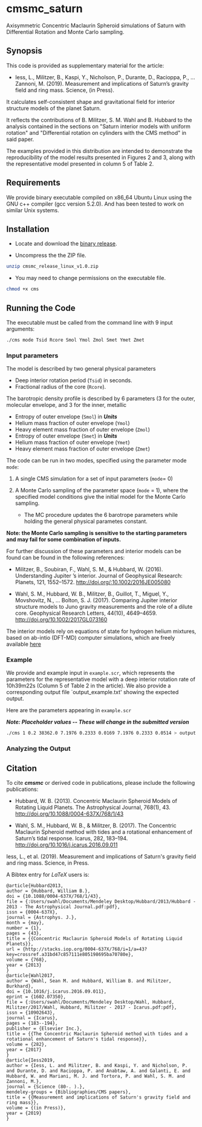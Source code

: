 # cmsmc_saturn

Axisymmetric Concentric Maclaurin Spheroid simulations of Saturn with Differential Rotation and Monte Carlo sampling.

## Synopsis

This code is provided as supplementary material for the article:

- Iess, L., Militzer, B., Kaspi, Y., Nicholson, P., Durante, D., Racioppa, P., … Zannoni, M. (2019). Measurement and implications of Saturn’s gravity field and ring mass. Science, (in Press).

It calculates self-consistent shape and gravitational field for interior structure
models of the planet Saturn.

It reflects the contributions of B. Militzer, S. M. Wahl and B. Hubbard to the
analysis contained in the sections on "Saturn interior models with uniform rotation"
and "Differential rotation on cylinders with the CMS method" in said paper.

The examples provided in this distribution are intended to demonstrate the
reproducibility of the model results presented in Figures 2 and 3, along with the
representative model presented in column 5 of Table 2.

## Requirements

We provide binary executable compiled on x86_64 Ubuntu Linux using the GNU c++
compiler (gcc version 5.2.0). And has been tested to work on similar Unix systems.

## Installation 

- Locate and download the [binary release](https://github.com/smwahl/cmsmc/releases).

- Uncompress the the ZIP file.

~~~bash
unzip cmsmc_release_linux_v1.0.zip
~~~

- You may need to change permissions on the executable file.

~~~bash
chmod +x cms
~~~

## Running the Code

The executable must be called from the command line with 9 input arguments:

~~~bash
./cms mode Tsid Rcore Smol Ymol Zmol Smet Ymet Zmet
~~~

### Input parameters

The model is described by two general physical parameters 

- Deep interior rotation period (`Tsid`) in seconds.
- Fractional radius of the core (`Rcore`).

The barotropic density profile is described by 6 parameters (3 for the outer,
molecular envelope, and 3 for the inner, metallic

- Entropy of outer envelope (`Smol`) in ***Units***
- Helium mass fraction of outer envelope (`Ymol`)
- Heavy element mass fraction of outer envelope (`Zmol`)
- Entropy of outer envelope (`Smet`) in ***Units***
- Helium mass fraction of outer envelope (`Ymet`)
- Heavy element mass fraction of outer envelope (`Zmet`)


The code can be run in two modes, specified using the parameter mode `mode`:

1. A single CMS simulation for a set of input parameters (`mode`= 0)

2. A Monte Carlo sampling of the parameter space (`mode` = 1), where the specified
   model conditions give the initial model for the Monte Carlo sampling.

   - The MC procedure updates the 6 barotrope parameters while holding the general
     physical parametes constant.
    
**Note: the Monte Carlo sampling is sensitive to the starting parameters and may fail
for some combination of inputs.**

For further discussion of these parameters and interior models can be found can be
found in the following references:

- Militzer, B., Soubiran, F., Wahl, S. M., & Hubbard, W. (2016). Understanding Jupiter ’s interior. Journal of Geophysical Research: Planets, 121, 1552–1572. http://doi.org/:10.1002/2016JE005080

- Wahl, S. M., Hubbard, W. B., Militzer, B., Guillot, T., Miguel, Y., Movshovitz, N., … Bolton, S. J. (2017). Comparing Jupiter interior structure models to Juno gravity measurements and the role of a dilute core. Geophysical Research Letters, 44(10), 4649–4659. http://doi.org/10.1002/2017GL073160

The interior models rely on equations of state for hydrogen helium mixtures, based on
ab-intio (DFT-MD) computer simulations, which are freely available
[here](http://militzer.berkeley.edu/HHe-EOS/)

### Example

We provide and example input in `example.scr`, which represents the parameters for
the representative model with a deep interior rotation rate of 10h39m22s (Column 5 of
Table 2 in the article). We also provide a corresponding output file
`output_example.txt' showing the expected output.

Here are the parameters appearing in `example.scr`

***Note: Placeholder values -- These will change in the submitted version***

~~~bash
./cms 1 0.2 38362.0 7.1976 0.2333 0.0169 7.1976 0.2333 0.0514 > output.txt
~~~

### Analyzing the Output

## Citation

To cite ***cmsmc*** or derived code in publications, please include the following
publications:

- Hubbard, W. B. (2013). Concentric Maclaurin Spheroid Models of Rotating Liquid Planets. The Astrophysical Journal, 768(1), 43. http://doi.org/10.1088/0004-637X/768/1/43

- Wahl, S. M., Hubbard, W. B., & Militzer, B. (2017). The Concentric Maclaurin Spheroid method with tides and a rotational enhancement of Saturn’s tidal response. Icarus, 282, 183–194. http://doi.org/10.1016/j.icarus.2016.09.011

Iess, L., et al. (2019). Measurement and implications of Saturn's gravity field and
ring mass. Science, in Press.

A Bibtex entry for _LaTeX_ users is:

~~~
@article{Hubbard2013,
author = {Hubbard, William B.},
doi = {10.1088/0004-637X/768/1/43},
file = {:Users/swahl/Documents/Mendeley Desktop/Hubbard/2013/Hubbard - 2013 - The Astrophysical Journal.pdf:pdf},
issn = {0004-637X},
journal = {Astrophys. J.},
month = {may},
number = {1},
pages = {43},
title = {{Concentric Maclaurin Spheroid Models of Rotating Liquid Planets}},
url = {http://stacks.iop.org/0004-637X/768/i=1/a=43?key=crossref.a31bd47c857111e805198695ba70780e},
volume = {768},
year = {2013}
}
@article{Wahl2017,
author = {Wahl, Sean M. and Hubbard, William B. and Militzer, Burkhard},
doi = {10.1016/j.icarus.2016.09.011},
eprint = {1602.07350},
file = {:Users/swahl/Documents/Mendeley Desktop/Wahl, Hubbard, Militzer/2017/Wahl, Hubbard, Militzer - 2017 - Icarus.pdf:pdf},
issn = {10902643},
journal = {Icarus},
pages = {183--194},
publisher = {Elsevier Inc.},
title = {{The Concentric Maclaurin Spheroid method with tides and a rotational enhancement of Saturn's tidal response}},
volume = {282},
year = {2017}
}
@article{Iess2019,
author = {Iess, L. and Militzer, B. and Kaspi, Y. and Nicholson, P. and Durante, D. and Racioppa, P. and Anabtaw, A. and Galanti, E. and Hubbard, W. and Mariani, M. J. and Tortora, P. and Wahl, S. M. and Zannoni, M.},
journal = {Science (80-. ).},
mendeley-groups = {Bibliographies/CMS papers},
title = {{Measurement and implications of Saturn's gravity field and ring mass}},
volume = {(in Press)},
year = {2019}
}
~~~
